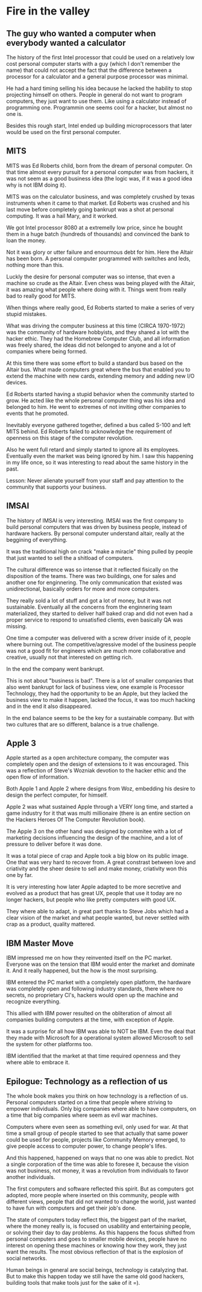 # Fire in the valley

## The guy who wanted a computer when everybody wanted a calculator

The history of the first Intel processor that could be used
on a relatively low cost personal computer starts with a guy
(which I don't remember the name) that could not accept
the fact that the difference between a processor for a calculator
and a general purpose processor was minimal.

He had a hard timing selling his idea because he lacked the
hability to stop projecting himself on others. People in general
do not want to program computers, they just want to use them. Like
using a calculator instead of programming one. Programmin one seems
cool for a hacker, but almost no one is.

Besides this rough start, Intel ended up building microprocessors
that later would be used on the first personal computer.

## MITS 

MITS was Ed Roberts child, born from the dream of personal
computer. On that time almost every pursuit for a personal
computer was from hackers, it was not seem as a good business
idea (the logic was, if it was a good idea why is not IBM doing it).

MITS was on the calculator business, and was completely crushed
by texas instruments when it came to that market. Ed Roberts was
crushed and his last move before completely going bankrupt was a
shot at personal computing. It was a hail Mary, and it worked.

We got Intel processor 8080 at a extremelly low price, since he
bought them in a huge batch (hundreds of thousands) and convinced
the bank to loan the money.

Not it was glory or utter failure and enourmous debt for him.
Here the Altair has been born. A personal computer programmed
with switches and leds, nothing more than this.

Luckly the desire for personal computer was so intense, that even
a machine so crude as the Altair. Even chess was being played with
the Altair, it was amazing what people where doing with it.
Things went from really bad to really good for MITS.

When things where really good, Ed Roberts started to make a
series of very stupid mistakes.

What was driving the computer business at this time (CIRCA 1970-1972)
was the community of hardware hobbyists, and they shared a lot with
the hacker ethic. They had the Homebrew Computer Club, and all information
was freely shared, the ideas did not belonged to anyone and a lot
of companies where being formed.

At this time there was some effort to build a standard bus based
on the Altair bus. What made computers great where the bus that enabled
you to extend the machine with new cards, extending memory and adding
new I/O devices.

Ed Roberts started having a stupid behavior when the community started
to grow. He acted like the whole personal computer thing was his idea
and belonged to him. He went to extremes of not inviting other companies
to events that he promoted.

Inevitably everyone gathered together, defined a bus called S-100 and
left MITS behind. Ed Roberts failed to acknowledge the requirement
of openness on this stage of the computer revolution.

Also he went full retard and simply started to ignore all its employees.
Eventually even the market was being ignored by him.
I saw this happening in my life once, so it was interesting
to read about the same history in the past.

Lesson: Never alienate yourself from your staff and pay attention
to the community that supports your business.

## IMSAI

The history of IMSAI is very interesting. IMSAI was the first company
to build personal computers that was driven by business people, instead
of hardware hackers. By personal computer understand altair, really at
the beggining of everything.

It was the traditional high on crack "make a miracle" thing pulled
by people that just wanted to sell the a shitload of computers.

The cultural difference was so intense that it reflected fisically
on the disposition of the teams. There was two buildings, one for
sales and another one for enginnering. The only communication that
existed was unidirectional, basically orders for more and more computers.

They really sold a lot of stuff and got a lot of money, but it was not
sustainable. Eventually all the concerns from the enginnering team
materialized, they started to deliver half baked crap and did not even
had a proper service to respond to unsatisfied clients, even basically
QA was missing.

One time a computer was delivered with a screw driver inside of it, people
where burning out. The competitive/agressive model of the business people
was not a good fit for engineers which are much more collaborative and
creative, usually not that interested on getting rich.

In the end the company went bankrupt.

This is not about "business is bad". There is a lot of smaller companies
that also went bankrupt for lack of business view, one example is Processor
Technology, they had the opportunity to be an Apple, but they lacked the
business view to make it happen, lacked the focus, it was too much
hacking and in the end it also disappeared.

In the end balance seems to be the key for a sustainable company.
But with two cultures that are so different, balance is a true challenge.

## Apple 3

Apple started as a open architecture company, the computer was
completely open and the design of extensions to it was encouraged.
This was a reflection of Steve's Wozniak devotion to the hacker
ethic and the open flow of information.

Both Apple 1 and Apple 2 where designs from Woz, embedding his
desire to design the perfect computer, for himself.

Apple 2 was what sustained Apple through a VERY long time, and
started a game industry for it that was multi millionaire (there is
an entire section on the Hackers Heroes Of The Computer Revolution book).

The Apple 3 on the other hand was designed by commitee with a lot
of marketing decisions influencing the design of the machine, and a lot
of pressure to deliver before it was done.

It was a total piece of crap and Apple took a big blow on its public image.
One that was very hard to recover from. A great constrast between love and
criativity and the sheer desire to sell and make money, criativity won this
one by far.

It is very interesting how later Apple adapted to be more secretive and
evolved as a product that has great UX, people that use it today are no
longer hackers, but people who like pretty computers with good UX.

They where able to adapt, in great part thanks to Steve Jobs which had
a clear vision of the market and what people wanted, but never settled with
crap as a product, quality mattered.

## IBM Master Move

IBM impressed me on how they reinvented itself on the PC market.
Everyone was on the tension that IBM would enter the market and
dominate it. And it really happened, but the how is the most
surprising.

IBM entered the PC market with a completely open platform, the hardware
was completely open and following industry standards, there where
no secrets, no proprietary CI's, hackers would open up the machine
and recognize everything.

This allied with IBM power resulted on the obliteration of almost
all companies building computers at the time, with exception of Apple.

It was a surprise for all how IBM was able to NOT be IBM. Even the
deal that they made with Microsoft for a operational system allowed
Microsoft to sell the system for other platforms too.

IBM identified that the market at that time required openness and
they where able to embrace it.

## Epilogue: Technology as a reflection of us

The whole book makes you think on how technology is a reflection
of us. Personal computers started on a time that people where
striving to empower individuals. Only big companies where able
to have computers, on a time that big companies where seem as
evil war machines.

Computers where even seen as something evil, only used for war.
At that time a small group of people started to see that actually
that same power could be used for people, projects like Community
Memory emerged, to give people access to computer power, to change
people's lifes.

And this happened, happened on ways that no one was able to predict.
Not a single corporation of the time was able to foresee it, because
the vision was not business, not money, it was a revolution from
individuals to favor another individuals.

The first computers and software reflected this spirit. But as computers
got adopted, more people where inserted on this community, people with
different views, people that did not wanted to change the world, just
wanted to have fun with computers and get their job's done.

The state of computers today reflect this, the biggest part
of the market, where the money really is, is focused on usability and
entertaining people, or solving their day to day problems. As this happens
the focus shifted from personal computers and goes to smaller mobile
devices, people have no interest on opening these machines or knowing
how they work, they just want the results. The most obvious reflection
of that is the explosion of social networks.

Human beings in general are social beings, technology is catalyzing that.
But to make this happen today we still have the same old good hackers,
building tools that make tools just for the sake of it =).
